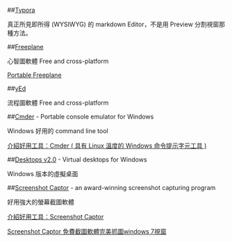 ##[Typora](http://www.typora.io/)

真正所見即所得 (WYSIWYG) 的 markdown Editor，不是用 Preview 分割視窗那種方法。

##[Freeplane](http://freeplane.sourceforge.net/)

心智圖軟體 Free and cross-platform

[Portable Freeplane](http://freeplane.sourceforge.net/wiki/index.php/Portable_Freeplane)

##[yEd](http://www.yworks.com/products/yed)

流程圖軟體  Free and cross-platform

##[Cmder](http://cmder.net/) - Portable console emulator for Windows

Windows 好用的 command line tool

[介紹好用工具：Cmder ( 具有 Linux 溫度的 Windows 命令提示字元工具 )](http://blog.miniasp.com/post/2015/09/27/Useful-tool-Cmder.aspx)

##[Desktops v2.0](http://technet.microsoft.com/zh-tw/sysinternals/cc817881) - Virtual desktops for Windows

Windows 版本的虛擬桌面

##[Screenshot Captor](http://www.donationcoder.com/Software/Mouser/screenshotcaptor/) - an award-winning screenshot capturing program

好用強大的螢幕截圖軟體

[介紹好用工具：Screenshot Captor](http://blog.miniasp.com/post/2008/01/16/Useful-tools-Screenshot-Captor.aspx)

[Screenshot Captor 免費截圖軟體完美抓圖windows 7視窗](http://www.playpcesor.com/2012/02/screenshot-captor-windows-7.html)


